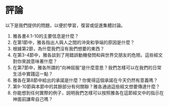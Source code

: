 # 評論

以下是我們提供的問題，以便於學習，復習或促進集體討論。

1. 雅各書4:1-10的主要信息是什麼？
2. 在第1節中，雅各指出人與人之間的沖突和爭端的原因是什麼？
3. 根據第2節，為什麼我們沒有我們想要的東西？
4. 在第3-4節中，雅各談到了用錯誤動機發問和與世界交朋友的危險。這些經文對你來說意味著什麼？
5. 在第7節中，雅各所謂的“向神屈服”是什麼意思？我們怎樣可以在我們的日常生活中實踐這一點？
6. 雅各在第8節中給出的承諾是什麼？你覺得這個承諾在今天仍然有意義嗎？
7. 第9-10節與本節中的其餘部分有何關聯？雅各通過這些經文想要傳達什麼？
8. 你能想到任何實際的例子，説明我們怎樣可以按照雅各在這節經文中的指示在神面前謙卑自己嗎？